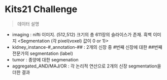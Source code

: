 # Kits21 Challenge

> 데이터 설명
 - imaging : nifti 이미지. (512,512) 크기의 총 611장의 슬라이스가 존재. 흑백 이미지
 <Segmentation (각 pixel(voxel) 값이 0 or 1)> 
 - kidney_instance-#_annotation-## : 2개의 신장 중 #번째 신장에 대한 ##번째 전문가의 segmentation (label)
 - tumor : 종양에 대한 segmenation
 - aggregated_AND/MAJ/OR : 각 논리적 연산으로 2개의 신장 segmentation을 더한 결과
